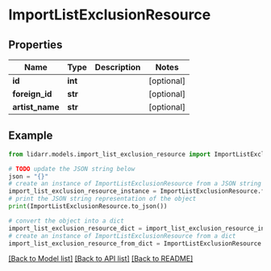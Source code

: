 # ImportListExclusionResource


## Properties

Name | Type | Description | Notes
------------ | ------------- | ------------- | -------------
**id** | **int** |  | [optional] 
**foreign_id** | **str** |  | [optional] 
**artist_name** | **str** |  | [optional] 

## Example

```python
from lidarr.models.import_list_exclusion_resource import ImportListExclusionResource

# TODO update the JSON string below
json = "{}"
# create an instance of ImportListExclusionResource from a JSON string
import_list_exclusion_resource_instance = ImportListExclusionResource.from_json(json)
# print the JSON string representation of the object
print(ImportListExclusionResource.to_json())

# convert the object into a dict
import_list_exclusion_resource_dict = import_list_exclusion_resource_instance.to_dict()
# create an instance of ImportListExclusionResource from a dict
import_list_exclusion_resource_from_dict = ImportListExclusionResource.from_dict(import_list_exclusion_resource_dict)
```
[[Back to Model list]](../README.md#documentation-for-models) [[Back to API list]](../README.md#documentation-for-api-endpoints) [[Back to README]](../README.md)


